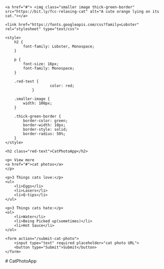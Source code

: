 
<!doctype>
<html>
<head>
	<title>CatPhotoApp</title>
</head>
<body>
	
	<a href="#"> <img class="smaller image thick-green-border" src="https://bit.ly/fcc-relaxing-cat" alt="A cute orange lying on its cat."></a>
	
	<link href="https://fonts.googleapis.com/css?family=Lobster" rel="stylesheet" type="text/css">
	
	<style>
		h2 {
			font-family: Lobster, Monospace;
		}

		p {
			font-size: 16px;
			font-family: Monospace;
		}
		
		.red-text {
                        color: red;
                }
		
		.smaller-image {
			width: 100px;
		}
		
		.thick-green-border {
			border-color: green;
			border-width: 10px;
			border-style: solid;
			border-radius: 50%;
		}
	</style>

	<h2 class="red-text">CatPhotoApp</h2>
	
	<p> View more  
	<a href="#">cat photos</a>
	</p>
	
	<p>3 Things cats love:</p>
	<ul>
		<li>Eggs</li>
		<li>Lasers</li>
		<li>Q-tips</li>
	</ul>
	
	<p>3 Things cats hate:</p>
	<ol> 
		<li>Water</li>
		<li>Being Picked up(sometimes)</li>
		<li>Hot Sauce</li>
	</ol>
	
	<form action="/submit-cat-photo"> 
		<input type="text" required placeholder="cat photo URL">
		<button type="Submit">Submit</button>
	</form>
	
</body>
</html># CatPhotoApp


